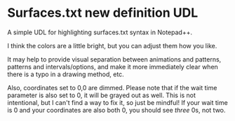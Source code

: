 # Surfaces.txt new definition UDL
A simple UDL for highlighting surfaces.txt syntax in Notepad++.

I think the colors are a little bright, but you can adjust them how you like.

It may help to provide visual separation between animations and patterns, patterns and intervals/options, and make it more immediately clear when there is a typo in a drawing method, etc.

Also, coordinates set to 0,0 are dimmed. Please note that if the wait time parameter is also set to 0, it will be grayed out as well. This is not intentional, but I can't find a way to fix it, so just be mindful! If your wait time is 0 and your coordinates are also both 0, you should see *three* 0s, not two.
